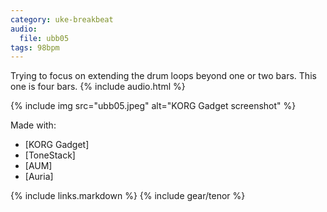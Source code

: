 ```yaml
---
category: uke-breakbeat
audio:
  file: ubb05
tags: 98bpm
---
```

Trying to focus on extending the drum loops beyond one or two bars. This one is four bars.
{% include audio.html %}

{% include img src="ubb05.jpeg" alt="KORG Gadget screenshot" %}

Made with:

* [KORG Gadget]
* [ToneStack]
* [AUM]
* [Auria]

{% include links.markdown %}
{% include gear/tenor %}